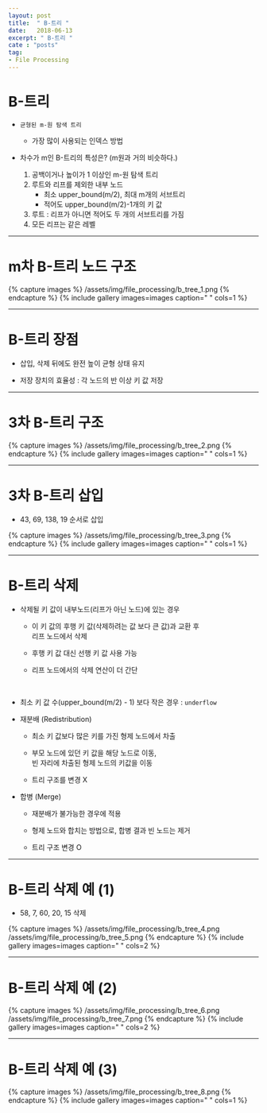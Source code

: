 ```yaml
---
layout: post
title:  " B-트리 "
date:   2018-06-13
excerpt: " B-트리 "
cate : "posts"
tag:
- File Processing
---
```


# B-트리

* `균형된 m-원 탐색 트리`
    * 가장 많이 사용되는 인덱스 방법

* 차수가 m인 B-트리의 특성은? (m원과 거의 비슷하다.)
    1. 공백이거나 높이가 1 이상인 m-원 탐색 트리
    2. 루트와 리프를 제외한 내부 노드
        - 최소 upper_bound(m/2), 최대 m개의 서브트리
        - 적어도 upper_bound(m/2)-1개의 키 값
    3. 루트 : 리프가 아니면 적어도 두 개의 서브트리를 가짐
    4. 모든 리프는 같은 레벨


---

# m차 B-트리 노드 구조


{% capture images %}
    /assets/img/file_processing/b_tree_1.png
{% endcapture %}
{% include gallery images=images caption=" " cols=1 %}


---

# B-트리 장점

* 삽입, 삭제 뒤에도 완전 높이 균형 상태 유지

* 저장 장치의 효율성 : 각 노드의 반 이상 키 값 저장

---

# 3차 B-트리 구조

{% capture images %}
    /assets/img/file_processing/b_tree_2.png
{% endcapture %}
{% include gallery images=images caption=" " cols=1 %}


---

# 3차 B-트리 삽입

* 43, 69, 138, 19 순서로 삽입


{% capture images %}
    /assets/img/file_processing/b_tree_3.png
{% endcapture %}
{% include gallery images=images caption=" " cols=1 %}


---

# B-트리 삭제

* 삭제될 키 값이 내부노드(리프가 아닌 노드)에 있는 경우

    - 이 키 값의 후행 키 값(삭제하려는 값 보다 큰 값)과 교환 후 <br> 리프 노드에서 삭제

    - 후행 키 값 대신 선행 키 값 사용 가능

    - 리프 노드에서의 삭제 연산이 더 간단

<br>


* 최소 키 값 수(upper_bound(m/2) - 1) 보다 작은 경우 : `underflow`

* 재분배 (Redistribution)

    - 최소 키 값보다 많은 키를 가진 형제 노드에서 차출

    - 부모 노드에 있던 키 값을 해당 노드로 이동, <br> 빈 자리에 차출된 형제 노드의 키값을 이동

    - 트리 구조를 변경 X


* 합병 (Merge)

    - 재분배가 불가능한 경우에 적용

    - 형제 노드와 합치는 방법으로, 합병 결과 빈 노드는 제거

    - 트리 구조 변경 O

---

# B-트리 삭제 예 (1)

* 58, 7, 60, 20, 15 삭제


{% capture images %}
    /assets/img/file_processing/b_tree_4.png
    /assets/img/file_processing/b_tree_5.png
{% endcapture %}
{% include gallery images=images caption=" " cols=2 %}


---

# B-트리 삭제 예 (2)

{% capture images %}
    /assets/img/file_processing/b_tree_6.png
    /assets/img/file_processing/b_tree_7.png
{% endcapture %}
{% include gallery images=images caption=" " cols=2 %}



---

# B-트리 삭제 예 (3)


{% capture images %}
    /assets/img/file_processing/b_tree_8.png
{% endcapture %}
{% include gallery images=images caption=" " cols=1 %}


